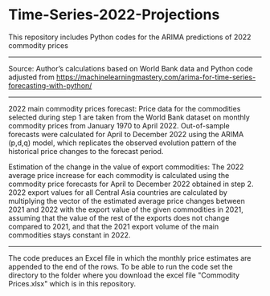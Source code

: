 # Time-Series-2022-Projections
This repository includes Python codes for the ARIMA predictions of 2022 commodity prices
***

Source: Author’s calculations based on World Bank data and Python code adjusted from 
https://machinelearningmastery.com/arima-for-time-series-forecasting-with-python/

______________________________________________________________________________________________________________

2022 main commodity prices forecast: Price data for the commodities selected during step 1 are taken 
from the World Bank dataset on monthly commodity prices from January 1970 to April 2022. Out-of-sample 
forecasts were calculated for April to December 2022 using the ARIMA (p,d,q) model, which replicates 
the observed evolution pattern of the historical price changes to the forecast period. 

Estimation of the change in the value of export commodities: The 2022 average price increase for each
commodity is calculated using the commodity price forecasts for April to December 2022 obtained in step 2. 
2022 export values for all Central Asia countries are calculated by multiplying the vector of the estimated 
average price changes between 2021 and 2022 with the export value of the given commodities in 2021, assuming 
that the value of the rest of the exports does not change compared to 2021, and that the 2021 export volume of 
the main commodities stays constant in 2022. 

______________________________________________________________________________________________________________

The code preduces an Excel file in which the monthly price estimates are appended to the end of the rows.
To be able to run the code set the directory to the folder where you download the excel file "Commodity Prices.xlsx" 
which is in this repository.
